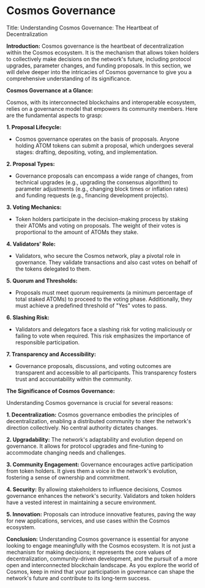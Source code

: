# Cosmos Governance

Title: Understanding Cosmos Governance: The Heartbeat of Decentralization

**Introduction:** Cosmos governance is the heartbeat of decentralization within the Cosmos ecosystem. It is the mechanism that allows token holders to collectively make decisions on the network's future, including protocol upgrades, parameter changes, and funding proposals. In this section, we will delve deeper into the intricacies of Cosmos governance to give you a comprehensive understanding of its significance.

**Cosmos Governance at a Glance:**

Cosmos, with its interconnected blockchains and interoperable ecosystem, relies on a governance model that empowers its community members. Here are the fundamental aspects to grasp:

**1. Proposal Lifecycle:**

* Cosmos governance operates on the basis of proposals. Anyone holding ATOM tokens can submit a proposal, which undergoes several stages: drafting, depositing, voting, and implementation.

**2. Proposal Types:**

* Governance proposals can encompass a wide range of changes, from technical upgrades (e.g., upgrading the consensus algorithm) to parameter adjustments (e.g., changing block times or inflation rates) and funding requests (e.g., financing development projects).

**3. Voting Mechanics:**

* Token holders participate in the decision-making process by staking their ATOMs and voting on proposals. The weight of their votes is proportional to the amount of ATOMs they stake.

**4. Validators' Role:**

* Validators, who secure the Cosmos network, play a pivotal role in governance. They validate transactions and also cast votes on behalf of the tokens delegated to them.

**5. Quorum and Thresholds:**

* Proposals must meet quorum requirements (a minimum percentage of total staked ATOMs) to proceed to the voting phase. Additionally, they must achieve a predefined threshold of "Yes" votes to pass.

**6. Slashing Risk:**

* Validators and delegators face a slashing risk for voting maliciously or failing to vote when required. This risk emphasizes the importance of responsible participation.

**7. Transparency and Accessibility:**

* Governance proposals, discussions, and voting outcomes are transparent and accessible to all participants. This transparency fosters trust and accountability within the community.

**The Significance of Cosmos Governance:**

Understanding Cosmos governance is crucial for several reasons:

**1. Decentralization:** Cosmos governance embodies the principles of decentralization, enabling a distributed community to steer the network's direction collectively. No central authority dictates changes.

**2. Upgradability:** The network's adaptability and evolution depend on governance. It allows for protocol upgrades and fine-tuning to accommodate changing needs and challenges.

**3. Community Engagement:** Governance encourages active participation from token holders. It gives them a voice in the network's evolution, fostering a sense of ownership and commitment.

**4. Security:** By allowing stakeholders to influence decisions, Cosmos governance enhances the network's security. Validators and token holders have a vested interest in maintaining a secure environment.

**5. Innovation:** Proposals can introduce innovative features, paving the way for new applications, services, and use cases within the Cosmos ecosystem.

**Conclusion:** Understanding Cosmos governance is essential for anyone looking to engage meaningfully with the Cosmos ecosystem. It is not just a mechanism for making decisions; it represents the core values of decentralization, community-driven development, and the pursuit of a more open and interconnected blockchain landscape. As you explore the world of Cosmos, keep in mind that your participation in governance can shape the network's future and contribute to its long-term success.
